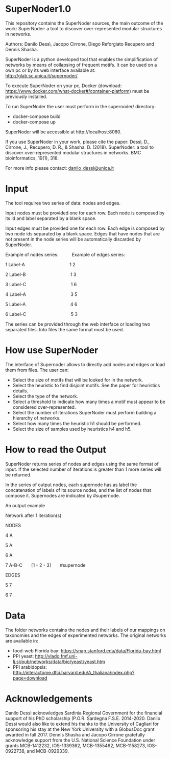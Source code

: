 # SuperNoder1.0
This repository contains the SuperNoder sources, the main outcome of the work: SuperNoder: a tool to discover over-represented modular structures in networks.

Authors: Danilo Dessì, Jacopo Cirrone, Diego Reforgiato Recupero and Dennis Shasha. 

SuperNoder is a python developed tool that enables the simplification of networks by means of collapsing of frequent motifs. It can be used on a own pc or by its web interface available at: http://glab.sc.unica.it/supernoder/

To execute SuperNoder on your pc, Docker (download: https://www.docker.com/what-docker#/container-platform) must be previously installed.

To run SuperNoder the user must perform in the supernoder/ directory:
* docker-compose build
* docker-compose up

SuperNoder will be accessible at http://localhost:8080.

If you use SuperNoder in your work, please cite the paper: Dessì, D., Cirrone, J., Recupero, D. R., & Shasha, D. (2018). SuperNoder: a tool to discover over-represented modular structures in networks. BMC bioinformatics, 19(1), 318.

For more info please contact: danilo_dessi@unica.it
# Input 
The tool requires two series of data: nodes and edges. 

Input nodes must be provided one for each row. Each node is composed by its id and label separated by a blank space.

Input edges must be provided one for each row. Each edge is composed by two node ids separated by a blank space. Edges that have nodes that are not present in the node series will be automatically discarded by SuperNoder.

Example of nodes series:&emsp;&emsp;&emsp;Example of edges series:

1 Label-A&emsp;&emsp;&emsp;&emsp;&emsp;&emsp;&emsp;&emsp;&emsp;&emsp;1 2

2 Label-B&emsp;&emsp;&emsp;&emsp;&emsp;&emsp;&emsp;&emsp;&emsp;&emsp;1 3

3 Label-C&emsp;&emsp;&emsp;&emsp;&emsp;&emsp;&emsp;&emsp;&emsp;&emsp;1 6

4 Label-A&emsp;&emsp;&emsp;&emsp;&emsp;&emsp;&emsp;&emsp;&emsp;&emsp;3 5

5 Label-A&emsp;&emsp;&emsp;&emsp;&emsp;&emsp;&emsp;&emsp;&emsp;&emsp;4 6

6 Label-C&emsp;&emsp;&emsp;&emsp;&emsp;&emsp;&emsp;&emsp;&emsp;&emsp;5 3

The series can be provided through the web interface or loading two separated files. Into files the same format must be used.

# How use SuperNoder 
The interface of Supernoder allows to directly add nodes and edges or load them from files.
The user can:
* Select the size of motifs that will be looked for in the network.
* Select the heuristic to find disjoint motifs. See the paper for heuristics details.
* Select the type of the network.
* Select a threshold to indicate how many times a motif must appear to be considered over-represented.
* Select the number of iterations SuperNoder must perform building a hierarchy of networks.
* Select how many times the heuristic h1 should be performed.
* Select the size of samples used by heuristics h4 and h5.

# How to read the Output
SuperNoder returns series of nodes and edges using the same format of input. If the selected number of iterations is greater than 1 more series will be returned.

In the series of output nodes, each supernode has as label the concatenation of labels of its source nodes, and the list of nodes that compose it. Supernodes are indicated by #supernode.

An output example

Network after 1 iteration(s)

NODES

4 A

5 A

6 A

7 A-B-C &emsp;[1 - 2 - 3] &emsp;#supernode

EDGES

5 7

6 7 

# Data
The folder networks contains the nodes and their labels of our mappings on taxonomies and the edges of experimented networks. The original networks are available in:
* food-web Florida bay: https://snap.stanford.edu/data/Florida-bay.html
* PPI yeast: http://vlado.fmf.uni-lj.si/pub/networks/data/bio/yeast/yeast.htm
* PPI arabidopsis: http://interactome.dfci.harvard.edu/A_thaliana/index.php?page=download

# Acknowledgements
Danilo Dessì acknowledges Sardinia Regional Government for the financial support of his PhD scholarship (P.O.R. Sardegna F.S.E. 2014-2020. Danilo Dessì would also like to extend his thanks to the University of Cagliari for sponsoring his stay at the New York University with a GlobusDoc grant awarded in fall 2017. Dennis Shasha and Jacopo Cirrone gratefully acknowledge support from the U.S. National Science Foundation under grants MCB-1412232, IOS-1339362, MCB-1355462, MCB-1158273, IOS-0922738, and MCB-0929339.
